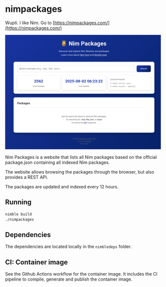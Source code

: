 # nimpackages

Wupti. I like Nim. Go to [https://nimpackages.com/](https://nimpackages.com/)

![Nim Packages Website Screenshot](screenshot.png)

Nim Packages is a website that lists all Nim packages based on the official package.json containing all indexed Nim packages.

The website allows browsing the packages through the browser, but also provides a REST API.

The packages are updated and indexed every 12 hours.

## Running

```bash
nimble build
./nimpackages
```

## Dependencies

The dependencies are located locally in the `nimbledeps` folder.

## CI: Container image

See the Github Actions workflow for the container image. It includes the CI pipeline to compile, generate and publish the container image.
